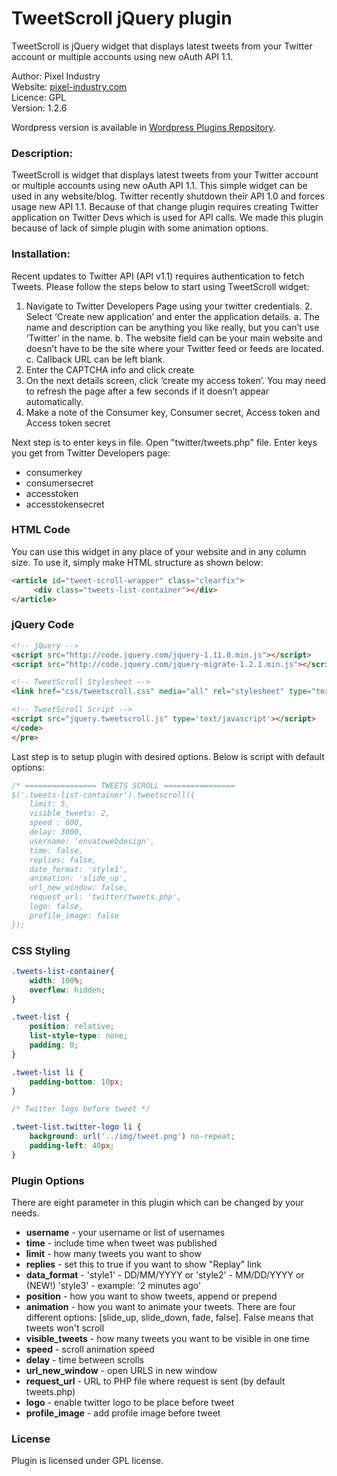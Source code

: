 # TweetScroll jQuery plugin #

TweetScroll is jQuery widget that displays latest tweets from your Twitter account or multiple accounts using new oAuth API 1.1. 

Author: Pixel Industry  
Website: [pixel-industry.com](http://pixel-industry.com)  
Licence: GPL  
Version: 1.2.6  

Wordpress version is available in [Wordpress Plugins Repository](http://wordpress.org/plugins/tweetscroll-widget/).

### Description: ###

TweetScroll is widget that displays latest tweets from your Twitter account or multiple accounts using new 
oAuth API 1.1. This simple widget can be used in any website/blog. Twitter recently shutdown their API 1.0 
and forces usage new API 1.1. Because of that change plugin requires creating Twitter application on Twitter 
Devs which is used for API calls. We made this plugin because of lack of simple plugin with some animation options.

### Installation: ###

Recent updates to Twitter API (API v1.1) requires authentication to fetch Tweets. Please follow the steps below to start using TweetScroll widget:

1. Navigate to Twitter Developers Page using your twitter credentials. 2. Select ‘Create new application’ and enter the application details.
a. The name and description can be anything you like really, but you can’t use ‘Twitter’ in the name.
b. The website field can be your main website and doesn’t have to be the site where your Twitter feed or feeds are located.
c. Callback URL can be left blank.
3. Enter the CAPTCHA info and click create
4. On the next details screen, click ‘create my access token’. You may need to refresh the page after a few seconds if it doesn’t appear automatically.
5. Make a note of the Consumer key, Consumer secret, Access token and Access token secret


Next step is to enter keys in file. Open "twitter/tweets.php" file. Enter keys you get from Twitter Developers page:
* consumerkey
* consumersecret
* accesstoken
* accesstokensecret

### HTML Code ###

You can use this widget in any place of your website and in any column size. To use it, 
simply make HTML structure as shown below:

```HTML
<article id="tweet-scroll-wrapper" class="clearfix">
     <div class="tweets-list-container"></div>
</article>
```

### jQuery Code ###

```HTML
<!-- jQuery -->
<script src="http://code.jquery.com/jquery-1.11.0.min.js"></script>
<script src="http://code.jquery.com/jquery-migrate-1.2.1.min.js"></script>

<!-- TweetScroll Stylesheet -->
<link href="css/tweetscroll.css" media="all" rel="stylesheet" type="text/css"/>

<!-- TweetScroll Script -->
<script src="jquery.tweetscroll.js" type='text/javascript'></script>
</code>
</pre>
```

Last step is to setup plugin with desired options. Below is script with default options:

```JavaScript
/* ================ TWEETS SCROLL ================ 
$('.tweets-list-container').tweetscroll({ 
    limit: 5,
    visible_tweets: 2,
    speed : 600,
    delay: 3000,
    username: 'envatowebdesign',
    time: false,
    replies: false,
    date_format: 'style1',
    animation: 'slide_up',
    url_new_window: false,
    request_url: 'twitter/tweets.php',
    logo: false,
    profile_image: false
});
```

### CSS Styling ###

```CSS
.tweets-list-container{
    width: 100%;
    overflow: hidden;
}

.tweet-list {
    position: relative;
    list-style-type: none;
    padding: 0;
}

.tweet-list li {
    padding-bottom: 10px;
}

/* Twitter logo before tweet */

.tweet-list.twitter-logo li {
    background: url('../img/tweet.png') no-repeat;
    padding-left: 40px;
}
```

### Plugin Options ###

There are eight parameter in this plugin which can be changed by your needs.

* **username** - your username or list of usernames
* **time** - include time when tweet was published
* **limit** - how many tweets you want to show
* **replies** - set this to true if you want to show "Replay" link
* **data_format** - 'style1' - DD/MM/YYYY or 'style2' - MM/DD/YYYY or (NEW!) 'style3' - example: '2 minutes ago'
* **position** - how you want to show tweets, append or prepend
* **animation** - how you want to animate your tweets. There are four different options: [slide_up, slide_down, fade, false]. False means that tweets won't scroll
* **visible_tweets** - how many tweets you want to be visible in one time
* **speed** - scroll animation speed
* **delay** - time between scrolls
* **url_new_window** - open URLS in new window
* **request_url** - URL to PHP file where request is sent (by default tweets.php)
* **logo** - enable twitter logo to be place before tweet
* **profile_image** - add profile image before tweet

### License ###
Plugin is licensed under GPL license.

